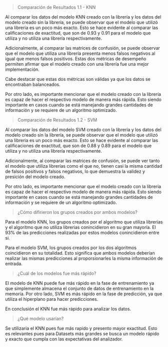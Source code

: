 > Comparación de Resultados 1.1 - KNN

Al comparar los datos del modelo KNN creado con la librería y los datos del modelo creado sin la librería, se puede observar que el modelo que utilizó una libreria es un poco más exacto. Esto se hace evidente al comparar las calificaciones de exactitud, que son de 0.93 y 0.91 para el modelo que utiliza y no utiliza una librería respectivamente. 

Adicionalmente, al comparar las matrices de confusión, se puede observar que el modelo que utiliza una librería presenta menos falsos negativos al igual que menos falsos positivos. Estas dos métricas de desempeño permiten afirmar que el modelo creado con una librería fue una mejor implementación. 

Cabe destacar que estas dos métricas son válidas ya que los datos se encontraban balanceados.

Por otro lado, es importante mencionar que el modelo creado con la librería es capaz de hacer el respectivo modelo de manera más rápida. Esto siendo importante en casos cuando se está manejando grandes cantidades de información y se requiere de un algoritmo optimizado.


> Comparación de Resultados 1.2 - SVM

Al comparar los datos del modelo SVM creado con la librería y los datos del modelo creado sin la librería, se puede observar que el modelo que utilizó una libreria es un poco más exacto. Esto se hace evidente al comparar las calificaciones de exactitud, que son de 0.88 y 0.89 para el modelo que utiliza y no utiliza una librería respectivamente. 

Adicionalmente, al comparar las matrices de confusión, se puede ver tanto el modelo que utiliza librerías como el que no, tienen casi la misma cantidad de falsos positivos y falsos negativos, lo que demuestra la validez y presición del modelo creado. 

Por otro lado, es importante mencionar que el modelo creado con la librería es capaz de hacer el respectivo modelo de manera más rápida. Esto siendo importante en casos cuando se está manejando grandes cantidades de información y se requiere de un algoritmo optimizado.

> ¿Cómo difirieron los grupos creados por ambos modelos?

Para el modelo KNN, los grupos creados por el algoritmo que utiliza librerias y el algoritmo que no utiliza librerias conincidieron en su gran mayoría. El 93% de las predicciones realizadas por estos modelos conincidieron entre si. 

Para el modelo SVM, los grupos creados por los dos algoritmos coincidieron en su totalidad. Esto significa que ambos modelos deberían realizar las mismas predicciones al proporsionarles la misma información de entrada.


>  ¿Cuál de los modelos fue más rápido?

El modelo de KNN puede fue más rápido en la fase de entrenamiento ya que simplemente almacena el conjunto de datos de entrenamiento en la memoria. Por otro lado, SVM es más rápido en la fase de predicción, ya que utiliza el hiperplano para hacer predicciones. 

En conclusión el KNN fue más rápido para analizar los datos. 

> ¿Qué modelo usarían?

Se utilizaria el KNN pues fue más rapido y presento mayor exactitud. Esto es relevantes pues para Datasets más grandes se busca un modelo rápido y exacto que cumpla con las expectativas del analizador. 

